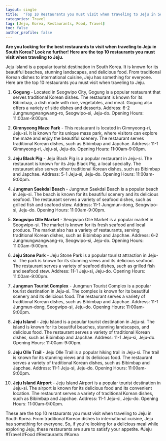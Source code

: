 ```yaml
---
layout: single
title:  "Top 10 Restaurants you must visit when traveling to Jeju in South Korea"
categories: Travel
tag: [Jeju, Korea, Restaurants, Food, Travel]
toc: false
author_profile: false
---
```

**Are you looking for the best restaurants to visit when traveling to Jeju in South Korea? Look no further! Here are the top 10 restaurants you must visit when traveling to Jeju.**

Jeju Island is a popular tourist destination in South Korea. It is known for its beautiful beaches, stunning landscapes, and delicious food. From traditional Korean dishes to international cuisine, Jeju has something for everyone. Here are the top 10 restaurants you must visit when traveling to Jeju.

1. **Gogung** - Located in Seogwipo City, Gogung is a popular restaurant that serves traditional Korean dishes. The restaurant is known for its Bibimbap, a dish made with rice, vegetables, and meat. Gogung also offers a variety of side dishes and desserts. Address: 6-2 Jungmungwangwang-ro, Seogwipo-si, Jeju-do. Opening Hours: 11:00am-9:00pm.

2. **Gimnyeong Maze Park** - This restaurant is located in Gimnyeong-ri, Jeju-si. It is known for its unique maze park, where visitors can explore the maze and enjoy the beautiful scenery. The restaurant serves traditional Korean dishes, such as Bibimbap and Japchae. Address: 11-1 Gimnyeong-ri, Jeju-si, Jeju-do. Opening Hours: 11:00am-9:00pm.

3. **Jeju Black Pig** - Jeju Black Pig is a popular restaurant in Jeju-si. The restaurant is known for its Jeju Black Pig, a local specialty. The restaurant also serves other traditional Korean dishes, such as Bibimbap and Japchae. Address: 5-1 Jeju-si, Jeju-do. Opening Hours: 11:00am-9:00pm.

4. **Jungmun Saekdal Beach** - Jungmun Saekdal Beach is a popular beach in Jeju-si. The beach is known for its beautiful scenery and its delicious seafood. The restaurant serves a variety of seafood dishes, such as grilled fish and seafood stew. Address: 11-1 Jungmun-dong, Seogwipo-si, Jeju-do. Opening Hours: 11:00am-9:00pm.

5. **Seogwipo Olle Market** - Seogwipo Olle Market is a popular market in Seogwipo-si. The market is known for its fresh seafood and local produce. The market also has a variety of restaurants, serving traditional Korean dishes, such as Bibimbap and Japchae. Address: 6-2 Jungmungwangwang-ro, Seogwipo-si, Jeju-do. Opening Hours: 11:00am-9:00pm.

6. **Jeju Stone Park** - Jeju Stone Park is a popular tourist attraction in Jeju-si. The park is known for its stunning views and its delicious seafood. The restaurant serves a variety of seafood dishes, such as grilled fish and seafood stew. Address: 11-1 Jeju-si, Jeju-do. Opening Hours: 11:00am-9:00pm.

7. **Jungmun Tourist Complex** - Jungmun Tourist Complex is a popular tourist destination in Jeju-si. The complex is known for its beautiful scenery and its delicious food. The restaurant serves a variety of traditional Korean dishes, such as Bibimbap and Japchae. Address: 11-1 Jungmun-dong, Seogwipo-si, Jeju-do. Opening Hours: 11:00am-9:00pm.

8. **Jeju Island** - Jeju Island is a popular tourist destination in Jeju-si. The island is known for its beautiful beaches, stunning landscapes, and delicious food. The restaurant serves a variety of traditional Korean dishes, such as Bibimbap and Japchae. Address: 11-1 Jeju-si, Jeju-do. Opening Hours: 11:00am-9:00pm.

9. **Jeju Olle Trail** - Jeju Olle Trail is a popular hiking trail in Jeju-si. The trail is known for its stunning views and its delicious food. The restaurant serves a variety of traditional Korean dishes, such as Bibimbap and Japchae. Address: 11-1 Jeju-si, Jeju-do. Opening Hours: 11:00am-9:00pm.

10. **Jeju Island Airport** - Jeju Island Airport is a popular tourist destination in Jeju-si. The airport is known for its delicious food and its convenient location. The restaurant serves a variety of traditional Korean dishes, such as Bibimbap and Japchae. Address: 11-1 Jeju-si, Jeju-do. Opening Hours: 11:00am-9:00pm.

These are the top 10 restaurants you must visit when traveling to Jeju in South Korea. From traditional Korean dishes to international cuisine, Jeju has something for everyone. So, if you're looking for a delicious meal while exploring Jeju, these restaurants are sure to satisfy your appetite. #Jeju #Travel #Food #Restaurants #Korea